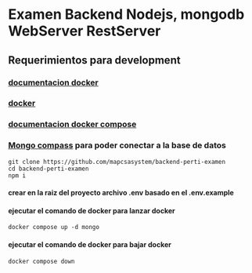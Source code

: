 # Examen Backend Nodejs, mongodb WebServer RestServer

## Requerimientos para development

### [documentacion docker](https://docs.docker.com/get-started/overview/)

### [docker](https://www.docker.com/products/docker-desktop/)

### [documentacion docker compose](https://docs.docker.com/get-started/08_using_compose/)

### [Mongo compass](https://www.mongodb.com/es/products/compass) para poder conectar a la base de datos

```
git clone https://github.com/mapcsasystem/backend-perti-examen
cd backend-perti-examen
npm i
```

#### crear en la raiz del proyecto archivo .env basado en el .env.example

#### ejecutar el comando de docker para lanzar docker

```
docker compose up -d mongo
```

#### ejecutar el comando de docker para bajar docker

```
docker compose down
```
